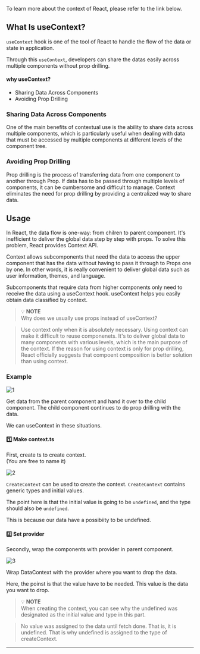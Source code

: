 To learn more about the context of React, please refer to the link below.

[](https://jay-h-blog.vercel.app/posts/ReactJs/react-context)

## What Is useContext?
`useContext` hook is one of the tool of React to handle the flow of the data or state in application.

Through this `useContext`, developers can share the datas easily across multiple components without prop drilling.

#### why useContext?
- Sharing Data Across Components
- Avoiding Prop Drilling

### Sharing Data Across Components
One of the main benefits of contextual use is the ability to share data across multiple components, which is particularly useful when dealing with data that must be accessed by multiple components at different levels of the component tree.

### Avoiding Prop Drilling
Prop drilling is the process of transferring data from one component to another through Prop. If data has to be passed through multiple levels of components, it can be cumbersome and difficult to manage. Context eliminates the need for prop drilling by providing a centralized way to share data.

## Usage
In React, the data flow is one-way: from chilren to parent component. It's inefficient to deliver the global data step by step with props. To solve this problem, React provides Context API.

Context allows subcomponents that need the data to access the upper component that has the data without having to pass it through to Props one by one. In other words, it is really convenient to deliver global data such as user information, themes, and language.

Subcomponents that require data from higher components only need to receive the data using a useContext hook.
useContext helps you easily obtain data classified by context.

> 💡 **NOTE**   
> Why does we usually use props instead of useContext?

> Use context only when it is absolutely necessary. Using context can make it difficult to reuse componenets. It's to deliver global data to many components with various levels, which is the main purpose of the context. If the reason for using context is only for prop drilling, React officially suggests that compoent composition is better solution than using context.

### Example

![1](https://github.com/jinscodes/Blog_nextJS/assets/87598134/b770d000-e92c-450e-985d-4f53c0b0b286)

Get data from the parent component and hand it over to the child component. The child component continues to do prop drilling with the data.

We can useContext in these situations.

#### 1️⃣ Make context.ts
First, create ts to create context.   
(You are free to name it)

![2](https://github.com/jinscodes/Blog_nextJS/assets/87598134/9825c27e-a4ba-4c6f-b8fc-eccafeba6ffc)

`CreateContext` can be used to create the context. `CreateContext` contains generic types and initial values.

The point here is that the initial value is going to be `undefined`, and the type should also be `undefined`.

This is because our data have a possibiity to be undefined.

#### 2️⃣ Set provider
Secondly, wrap the components with provider in parent component.

![3](https://github.com/jinscodes/Blog_nextJS/assets/87598134/41391bd4-9a61-4054-a1d7-a3efdda1f886)

Wrap DataContext with the provider where you want to drop the data.

Here, the poinst is that the value have to be needed. This value is the data you want to drop.

> 💡 **NOTE**   
> When creating the context, you can see why the undefined was designated as the initial value and type in this part.

> No value was assigned to the data until fetch done. That is, it is undefined. That is why undefined is assigned to the type of createContext.

---
[](https://react.dev/reference/react/useContext)

[](https://www.youtube.com/watch?v=HYKDUF8X3qI)

[](https://medium.com/@msgold/using-usecontext-in-react-a-comprehensive-guide-8a9f5271f7a8)